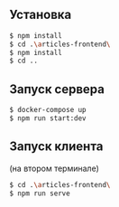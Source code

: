 ## Установка

```bash
$ npm install
$ cd .\articles-frontend\
$ npm install
$ cd ..
```

## Запуск сервера

```bash
$ docker-compose up
$ npm run start:dev
```

## Запуск клиента 
(на втором терминале)

```bash
$ cd .\articles-frontend\
$ npm run serve
```
